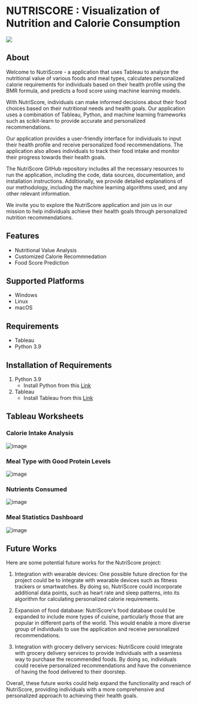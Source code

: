 # NUTRISCORE : Visualization of Nutrition and Calorie Consumption

<img src="https://github.com/kesavsanthosh3/NutriScore/assets/95330456/66884338-cb2c-4854-a644-32be2d46b3f5">

## About
Welcome to NutriScore - a application that uses Tableau to analyze the nutritional value of various foods and meal types, calculates personalized calorie requirements for individuals based on their health profile using the BMR formula, and predicts a food score using machine learning models.

With NutriScore, individuals can make informed decisions about their food choices based on their nutritional needs and health goals. Our application uses a combination of Tableau, Python, and machine learning frameworks such as scikit-learn to provide accurate and personalized recommendations.

Our application provides a user-friendly interface for individuals to input their health profile and receive personalized food recommendations. The application also allows individuals to track their food intake and monitor their progress towards their health goals.

The NutriScore GitHub repository includes all the necessary resources to run the application, including the code, data sources, documentation, and installation instructions. Additionally, we provide detailed explanations of our methodology, including the machine learning algorithms used, and any other relevant information.

We invite you to explore the NutriScore application and join us in our mission to help individuals achieve their health goals through personalized nutrition recommendations.

## Features
* Nutritional Value Analysis
* Customized Calorie Recommnedation
* Food Score Prediction

## Supported Platforms
* Windows
* Linux
* macOS

## Requirements
* Tableau
* Python 3.9

## Installation of Requirements
1. Python 3.9
   * Install Python from this [Link](https://www.python.org/downloads/release/python-396/)
2. Tableau
   * Install Tableau from this [Link](https://www.tableau.com/products/desktop)


## Tableau Worksheets

### Calorie Intake Analysis
![image](https://user-images.githubusercontent.com/75007002/231090061-a058d2e8-19aa-4cd8-a00d-e9dcfb0dbc26.png)

### Meal Type with Good Protein Levels
![image](https://user-images.githubusercontent.com/75007002/231090546-3be7cf86-9bef-49b2-9526-3126d818137b.png)

### Nutrients Consumed
![image](https://user-images.githubusercontent.com/75007002/231090803-1ca8d599-8a76-4941-9a61-3e1e01335b31.png)

### Meal Statistics Dashboard
![image](https://user-images.githubusercontent.com/75007002/231091049-e40813f4-8387-4d44-ac6a-e7bd5b29f8cb.png)

## Future Works
Here are some potential future works for the NutriScore project:

1. Integration with wearable devices: One possible future direction for the project could be to integrate with wearable devices such as fitness trackers or smartwatches. By doing so, NutriScore could incorporate additional data points, such as heart rate and sleep patterns, into its algorithm for calculating personalized calorie requirements.

2. Expansion of food database: NutriScore's food database could be expanded to include more types of cuisine, particularly those that are popular in different parts of the world. This would enable a more diverse group of individuals to use the application and receive personalized recommendations.

3. Integration with grocery delivery services: NutriScore could integrate with grocery delivery services to provide individuals with a seamless way to purchase the recommended foods. By doing so, individuals could receive personalized recommendations and have the convenience of having the food delivered to their doorstep.

Overall, these future works could help expand the functionality and reach of NutriScore, providing individuals with a more comprehensive and personalized approach to achieving their health goals.

